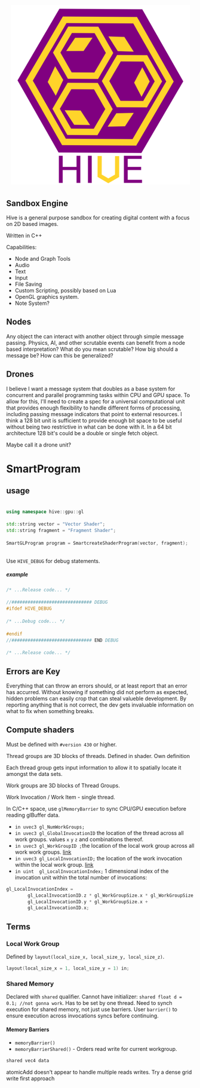 <h1 align=center>
    <img src="./design/logo/hive_logo_alpha.svg" type="text/svg" rel="svg" height=481>
</h1>

## Sandbox Engine

Hive is a general purpose sandbox for creating digital content with a focus on 2D based images.

Written in C++

Capabilities:

- Node and Graph Tools
- Audio
- Text
- Input
- File Saving
- Custom Scripting, possibly based on Lua
- OpenGL graphics system.
- Note System?


## Nodes
Any object the can interact with another object through simple message passing. 
    Physics, AI, and other scrutable events can benefit from a node based interpretation? 
    What do you mean scrutable? 
    How big should a message be? How can this be generalized?

## Drones

I believe I want a message system that doubles as a base system
for concurrent and parallel programming tasks within CPU and 
GPU space. To allow for this, I'll need to create a spec for a 
universal computational unit that provides enough flexibility to 
handle different forms of processing, including passing message
indicators that point to external resources. I think a 128 bit
unit is sufficient to provide enough bit space to be useful without
being two restrictive in what can be done with it. In a 64 bit architecture
128 bit's could be a double or single fetch object. 

Maybe call it a drone unit?

# SmartProgram

## usage

```c++

using namespace hive::gpu::gl

std::string vector = "Vector Shader";
std::string fragment = "Fragment Shader";

SmartGLProgram program = SmartcreateShaderProgram(vector, fragment);



```


Use `HIVE_DEBUG` for debug statements.

##### example
```c++
/* ...Release code... */

//############################## DEBUG
#ifdef HIVE_DEBUG

/* ...Debug code... */

#endif 
//############################## END DEBUG

/* ...Release code... */
```


## Errors are Key

Everything that can throw an errors should, or at least report that an error has accurred. Without knowing if something did not perform as expected, hidden problems can easily crop that can steal valueble development. By reporting anything that is not correct, the dev gets invaluable information on what to fix when something breaks.

## Compute shaders

Must be defined with `#version 430` or higher.

Thread groups are 3D blocks of threads. Defined in shader. Own definition

Each thread group gets input information to allow it to spatially locate it amongst the data sets.

Work groups are 3D blocks of Thread Groups. 

Work Invocation / Work Item - single thread.

In C/C++ space, use `glMemoryBarrier` to sync CPU/GPU execution before reading glBuffer data.
- `in uvec3 gl_NumWorkGroups;`
- `in uvec3 gl_GlobalInvocationID` the location of the thread across all work groups. values `x` `y` `z` and combinations thereof.
- `in uvec3 gl_WorkGroupID ;`the location of the local work group across all work work groups. [link](https://www.khronos.org/registry/OpenGL-Refpages/gl4/html/gl_WorkGroupID.xhtml)
- `in uvec3 gl_LocalInvocationID;` the location of the work invocation within the local work group. [link](https://www.khronos.org/registry/OpenGL-Refpages/gl4/html/gl_LocalInvocationID.xhtml)
- `in uint  gl_LocalInvocationIndex;` 1 dimensional index of the invocation unit within the total number of invocations:
```c
gl_LocalInvocationIndex =
        gl_LocalInvocationID.z * gl_WorkGroupSize.x * gl_WorkGroupSize.y +
        gl_LocalInvocationID.y * gl_WorkGroupSize.x + 
        gl_LocalInvocationID.x;
```
## Terms 
 
### Local Work Group

Defined by `layout(local_size_x, local_size_y, local_size_z)`.

```c
layout(local_size_x = 1, local_size_y = 1) in;
```

### Shared Memory

Declared with `shared` qualifier. 
Cannot have initializer: `shared float d = 0.1; //not gonna work`. Has to be set by one thread.
Need to synch execution for shared memory, not just use barriers. User `barrier()` to ensure execution across invocations syncs before continuing.

#### Memory Barriers
- `memoryBarrier()`
- `memoryBarrierShared()` - Orders read write for current workgroup.


```c
shared vec4 data
```

atomicAdd doesn't appear to handle multiple reads writes. Try a dense grid write first approach